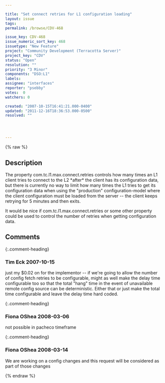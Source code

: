 ```yaml
---

title: "Set connect retries for L1 configuration loading"
layout: issue
tags: 
permalink: /browse/CDV-468

issue_key: CDV-468
issue_numeric_sort_key: 468
issuetype: "New Feature"
project: "Community Development (Terracotta Server)"
project_key: "CDV"
status: "Open"
resolution: ""
priority: "3 Minor"
components: "DSO:L1"
labels: 
assignee: "interfaces"
reporter: "psebby"
votes:  0
watchers: 0

created: "2007-10-15T16:41:21.000-0400"
updated: "2011-12-16T18:36:53.000-0500"
resolved: ""




---
```


{% raw %}

## Description

<div markdown="1" class="description">

The property com.tc.l1.max.connect.retries controls how many times an L1 client tries to connect to the L2 \*after\* the client has its configuration data, but there is currently no way to limit how many times the L1 tries to get its configuration data when using the "production" configuration-model where the client configuration must be loaded from the server -- the client keeps retrying for 5 minutes and then exits.

It would be nice if com.tc.l1.max.connect.retries or some other property  could be used to control the number of retries when getting configuration data.


</div>

## Comments


{:.comment-heading}
### **Tim Eck** <span class="date">2007-10-15</span>

<div markdown="1" class="comment">

just my $0.02 on for the implementor -- if we're going to allow the number of config fetch retries to be configurable, might as well make the delay time configurable too so that the total "hang" time in the event of unavailable remote config source can be deterministic. Either that or just make the total time configurable and leave the delay time hard coded.



</div>


{:.comment-heading}
### **Fiona OShea** <span class="date">2008-03-06</span>

<div markdown="1" class="comment">

not possible in pacheco timeframe

</div>


{:.comment-heading}
### **Fiona OShea** <span class="date">2008-03-14</span>

<div markdown="1" class="comment">

We are working on a config changes and this request will be considered as part of those changes

</div>



{% endraw %}
